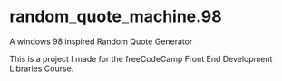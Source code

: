 # random_quote_machine.98
A windows 98 inspired Random Quote Generator

This is a project I made for the freeCodeCamp Front End Development Libraries Course.
